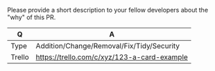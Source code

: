 Please provide a short description to your fellow developers about the "why" of this PR.

Q   |   A
------|-------
Type |    Addition/Change/Removal/Fix/Tidy/Security
Trello | <https://trello.com/c/xyz/123-a-card-example>
